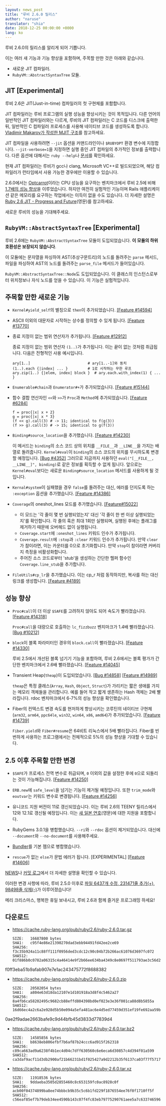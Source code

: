 ```yaml
---
layout: news_post
title: "루비 2.6.0 릴리스"
author: "naruse"
translator: "shia"
date: 2018-12-25 00:00:00 +0000
lang: ko
---
```


루비 2.6.0의 릴리스를 알리게 되어 기쁩니다.

이는 여러 새 기능과 기능 향상을 포함하며, 주목할 만한 것은 아래와 같습니다.

 * 새로운 JIT 컴파일러.
 * `RubyVM::AbstractSyntaxTree` 모듈.

## JIT [Experimental]

루비 2.6은 JIT(Just-in-time) 컴파일러의 첫 구현체를 포함합니다.

JIT 컴파일러는 루비 프로그램의 실행 성능을 향상시키는 것이 목적입니다. 다른 언어의 일반적인 JIT 컴파일러와는 다르게, 루비의 JIT 컴파일러는 C 코드를 디스크에 출력한 뒤, 일반적인 C 컴파일러 프로세스를 사용해 네이티브 코드를 생성하도록 합니다. [Vladimir Makarov가 작성한 MJIT 구조](https://bugs.ruby-lang.org/projects/ruby/wiki/MJIT#MJIT-organization)를 참고하세요.

JIT 컴파일을 사용하려면 `--jit` 옵션을 커맨드라인이나 `$RUBYOPT` 환경 변수에 지정합니다. `--jit-verbose=1`을 지정하면 실행 중인 JIT 컴파일의 추가적인 정보를 출력합니다. 다른 옵션에 대해서는 `ruby --help`나 [문서](https://bugs.ruby-lang.org/projects/ruby/wiki/MJIT#Basic-usage)를 확인하세요.

현재 JIT 컴파일러는 루비가 gcc나 clang, Microsoft VC++로 빌드되었으며, 해당 컴파일러가 런타임에서 사용 가능한 경우에만 이용할 수 있습니다.

2.6.0에서는 [Optcarrot](https://github.com/mame/optcarrot)이라는 CPU 성능을 요구하는 벤치마크에서 루비 2.5에 비해 [1.7배의 성능 향상](https://gist.github.com/k0kubun/d7f54d96f8e501bbbc78b927640f4208)을 이루었습니다. 하지만 여전히 실험적인 기능이며 Rails 애플리케이션 같은 메모리를 요구하는 작업에서는 이득이 없을 수도 있습니다. 더 자세한 설명은 [Ruby 2.6 JIT - Progress and Future](https://medium.com/@k0kubun/ruby-2-6-jit-progress-and-future-84e0a830ecbf)(영문)를 참고하세요.

새로운 루비의 성능을 기대해주세요.

## `RubyVM::AbstractSyntaxTree` [Experimental]

루비 2.6에는 `RubyVM::AbstractSyntaxTree` 모듈이 도입되었습니다. **이 모듈의 하위 호환성은 보장되지 않습니다**.

이 모듈에는 문자열을 파싱하여 AST(추상구문트리)의 노드를 돌려주는 `parse` 메서드, 파일을 파싱하여 AST의 노드를 돌려주는 `parse_file` 메서드가 들어있습니다.

`RubyVM::AbstractSyntaxTree::Node`도 도입되었습니다. 이 클래스의 인스턴스로부터 위치정보나 자식 노드를 얻을 수 있습니다. 이 기능은 실험적입니다.

## 주목할 만한 새로운 기능

* `Kernel#yield_self`의 별칭으로 `then`이 추가되었습니다. [[Feature #14594]](https://bugs.ruby-lang.org/issues/14594)

* ASCII 이외의 대문자로 시작하는 상수를 정의할 수 있게 됩니다. [[Feature #13770]](https://bugs.ruby-lang.org/issues/13770)

* 종료 지정이 없는 범위 연산자가 추가됩니다. [[Feature #12912]](https://bugs.ruby-lang.org/issues/12912)

  종료 지정이 없는 범위 연산자 `(1..)`가 추가됩니다. 이는 끝이 없는 것처럼 취급됩니다. 다음은 전형적인 사용 예시입니다.

      ary[1..]                          # ary[1..-1]와 동치
      (1..).each {|index| ... }         # 1로 시작하는 무한 루프
      ary.zip(1..) {|elem, index| block }  # ary.each.with_index(1) { ... }

* `Enumerable#chain`과 `Enumerator#+`가 추가되었습니다. [[Feature #15144]](https://bugs.ruby-lang.org/issues/15144)

* 함수 결합 연산자인 `<<`와 `>>`가 `Proc`과 `Method`에 추가되었습니다. [[Feature #6284]](https://bugs.ruby-lang.org/issues/6284)

      f = proc{|x| x + 2}
      g = proc{|x| x * 3}
      (f << g).call(3) # -> 11; identical to f(g(3))
      (f >> g).call(3) # -> 15; identical to g(f(3))

* `Binding#source_location`을 추가했습니다. [[Feature #14230]](https://bugs.ruby-lang.org/issues/14230)

  이 메서드는 `binding`의 소스 코드 상의 위치를 `__FILE__`과 `__LINE__`을 가지는 배열로 돌려줍니다. `Kernel#eval`이 `binding`의 소스 코드의 위치를 무시하도록 변경할 예정입니다. [[Bug #4352]](https://bugs.ruby-lang.org/issues/4352) 그러므로 지금까지 사용하던 `eval("[__FILE__, __LINE__]", binding)`로 같은 정보를 획득할 수 없게 됩니다. 앞으로는 `Kernel#eval`보다는 새로운 `Binding#source_location` 메서드를 사용하게 될 것입니다.

* `Kernal#system`이 실패했을 경우 `false`를 돌려주는 대신, 에러를 던지도록 하는 `:exception` 옵션을 추가했습니다. [[Feature #14386]](https://bugs.ruby-lang.org/issues/14386)

* `Coverage`의 oneshot_lines 모드를 추가했습니다. [[Feature#15022]](https://bugs.ruby-lang.org/issues/15022)

  * 이 모드는 '각 줄이 몇 번 실행되었는지' 대신 '각 줄이 한 번 이상 실행되었는지'를 확인합니다. 각 줄의 훅은 최대 1회만 실행되며, 실행된 후에는 플래그를 제거하기 때문에 오버헤드 없이 실행됩니다.
  * `Coverage.start`에 `:oneshot_lines` 키워드 인수가 추가됩니다.
  * `Coverage.result`에 `:stop`과 `:clear` 키워드 인수가 추가됩니다. 만약 `clear`가 참이라면, 이는 카운터를 0으로 초기화합니다. 만약 `stop`이 참이라면 커버리지 측정을 비활성화합니다.
  * 주어진 소스 코드로부터 'stub'을 생성하는 간단한 헬퍼 함수인 `Coverage.line_stub`을 추가합니다.

* `FileUtils#cp_lr`을 추가했습니다. 이는 cp_r 처럼 동작하지만, 복사를 하는 대신 링크를 생성합니다. [[Feature #4189]](https://bugs.ruby-lang.org/issues/4189)

## 성능 향상

* `Proc#call`이 더 이상 `$SAFE`를 고려하지 않아도 되어 속도가 빨라졌습니다.
  [[Feature #14318]](https://bugs.ruby-lang.org/issues/14318)

  `Proc#call`을 대량으로 호출하는 `lc_fizzbuzz` 벤치마크가 1.4배 빨라졌습니다. [[Bug #10212]](https://bugs.ruby-lang.org/issues/10212)

* `block`이 블록 파라미터인 경우의 `block.call`이 빨라졌습니다. [[Feature #14330]](https://bugs.ruby-lang.org/issues/14330)

  루비 2.5에서 개선된 블록 넘기기 기능을 포함하여, 루비 2.6에서는 블록 평가가 간단한 벤치마크에서 2.6배 빨라졌습니다. [[Feature #14045]](https://bugs.ruby-lang.org/issues/14045)

* Transient Heap(`theap`)이 도입되었습니다. [[Bug #14858]](https://bugs.ruby-lang.org/issues/14858) [[Feature #14989]](https://bugs.ruby-lang.org/issues/14989)

  `theap`은 특정 클래스(`Array`, `Hash`, `Object`, `Struct`)가 가리키는 짧은 생애를 가지는 메모리 객체들을 관리합니다. 예를 들어 작고 짧게 생존하는 Hash 객체는 2배 빨라집니다. rdoc 벤치마크에서 6-7%의 성능 향상을 확인했습니다.

* Fiber의 컨텍스트 변경 속도를 현저하게 향상시키는 코루틴의 네이티브 구현체(`arm32`, `arm64`, `ppc64le`, `win32`, `win64`, `x86`, `amd64`)가 추가되었습니다. [[Feature #14739]](https://bugs.ruby-lang.org/issues/14739)

  `Fiber.yield`와 `Fiber#resume`은 64비트 리눅스에서 5배 빨라집니다. Fiber를 빈번하게 사용하는 프로그램에서는 전체적으로 5%의 성능 향상을 기대할 수 있습니다.

## 2.5 이후 주목할 만한 변경

* `$SAFE`가 프로세스 전역 변수로 취급되며, `0` 이외의 값을 설정한 후에 `0`으로 되돌리는 것이 가능해집니다. [[Feature #14250]](https://bugs.ruby-lang.org/issues/14250)

* `ERB.new`에 `safe_level`을 넘기는 기능이 제거될 예정입니다. 또한 `trim_mode`와 `eoutvar`는 키워드 변수로 변경됩니다. [[Feature #14256]](https://bugs.ruby-lang.org/issues/14256)

* 유니코드 지원 버전이 11로 갱신되었습니다. 이는 루비 2.6의 TEENY 릴리스에서 12와 12.1로 갱신될 예정입니다. 이는 [새 일본 연호](http://blog.unicode.org/2018/09/new-japanese-era.html)(영문)에 대한 지원을 포함합니다.

* RubyGems 3.0.1을 병합했습니다. `--ri`와 `--rdoc` 옵션이 제거되었습니다. 대신에 `--document`와 `--no-document`를 사용해주세요.

* [Bundler](https://github.com/bundler/bundler)를 기본 젬으로 병합했습니다.

* `rescue`가 없는 `else`가 문법 에러가 됩니다. [EXPERIMENTAL] [[Feature #14606]](https://bugs.ruby-lang.org/issues/14606)

[NEWS](https://github.com/ruby/ruby/blob/v2_6_0/NEWS)나 [커밋 로그](https://github.com/ruby/ruby/compare/v2_5_0...v2_6_0)에서 더 자세한 설명을 확인할 수 있습니다.

이러한 변경 사항에 따라, 루비 2.5.0 이후로 [파일 6437개 수정, 231471줄 추가(+), 98498줄 삭제(-)](https://github.com/ruby/ruby/compare/v2_5_0...v2_6_0)가 이루어졌습니다!

메리 크리스마스, 행복한 휴일 보내시고, 루비 2.6과 함께 즐거운 프로그래밍 하세요!

## 다운로드

* <https://cache.ruby-lang.org/pub/ruby/2.6/ruby-2.6.0.tar.gz>

      SIZE:   16687800 bytes
      SHA1:   c95f4e86e21390270dad3ebb94491fd42ee2ce69
      SHA256: f3c35b924a11c88ff111f0956ded3cdc12c90c04b72b266ac61076d3697fc072
      SHA512: 01f886b0c0782a06315c4a46414e9f2b66ee634ba4349c8e0697f511793ae3c56d2ad3cad6563f2b0fdced
f0ff3eba51b9afab907e7e1ac243475772f8688382
* <https://cache.ruby-lang.org/pub/ruby/2.6/ruby-2.6.0.zip>

      SIZE:   20582054 bytes
      SHA1:   a804e63d18da12107e1d101918a3d8f4c5462a27
      SHA256: 8a4fb6ca58202495c9682cb88effd804398bd0ef023e3e36f001ca88d8b5855a
      SHA512: 16d66ec4a2c6a2e928d5b50e094a5efa481ac6e4d5ed77459d351ef19fe692aa59b68307e3e25229eec5f3
0ae2f9adae2663bafe9c9d44bfb45d3833d77839d4
* <https://cache.ruby-lang.org/pub/ruby/2.6/ruby-2.6.0.tar.bz2>

      SIZE:   14585856 bytes
      SHA1:   b8638eb806efbf7b6af87b24ccc6ad915f262318
      SHA256: c89ca663ad9a6238f4b1ec4d04c7dff630560c6e6eca6d30857c4d394f01a599
      SHA512: ca3daf9acf11d3db2900af21b66231bd1f025427a9d2212b35f6137ca03f77f57171ddfdb99022c8c8bcd730ff92a7a4af54e8a2a770a67d8e16c5807aa391f1
* <https://cache.ruby-lang.org/pub/ruby/2.6/ruby-2.6.0.tar.xz>

      SIZE:   11918536 bytes
      SHA1:   9ddaeba3505d2855460c8c653159fc0ac8928c0f
      SHA256: acb00f04374899ba8ee74bbbcb9b35c5c6b1fd229f1876554ee76f0f1710ff5f
      SHA512: c56eaf85ef7b79deb34ee4590b143c07f4fc83eb79775290761aee5a7c63374659613538a41f25706ed6e19e49d5c67a1014c24d17f29948294c7abd0b0fcea8
